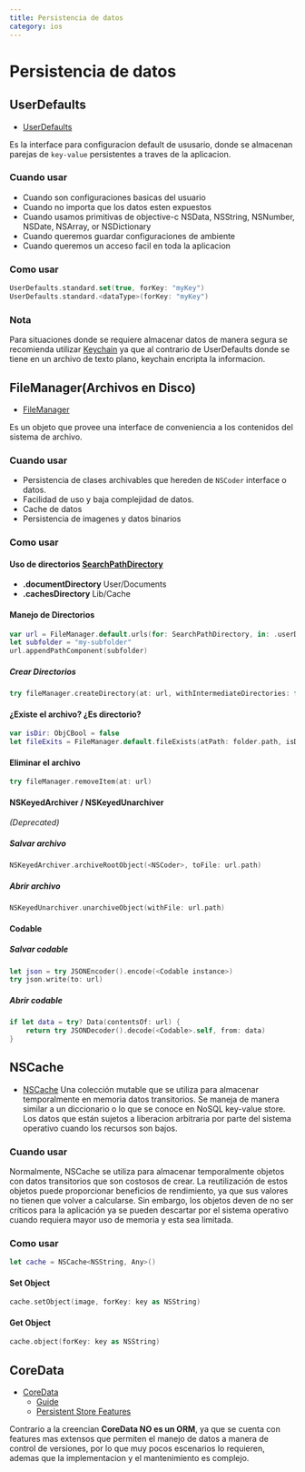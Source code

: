 ```yaml
---
title: Persistencia de datos
category: ios
---
```



# Persistencia de datos

## UserDefaults
- [UserDefaults](https://developer.apple.com/documentation/foundation/userdefaults)

Es la interface para configuracion default de ususario, donde se almacenan parejas de `key-value` persistentes a traves de la aplicacion.

### Cuando usar

- Cuando son configuraciones basicas del usuario
- Cuando no importa que los datos esten expuestos
- Cuando usamos primitivas de objective-c NSData, NSString, NSNumber, NSDate, NSArray, or NSDictionary
- Cuando queremos guardar configuraciones de ambiente
- Cuando queremos un acceso facil en toda la aplicacion

### Como usar

```swift
UserDefaults.standard.set(true, forKey: "myKey")
UserDefaults.standard.<dataType>(forKey: "myKey")
```


### Nota
Para situaciones donde se requiere almacenar datos de manera segura se recomienda utilizar [Keychain](https://developer.apple.com/documentation/security/keychain_services) ya que al contrario de UserDefaults donde se tiene en un archivo de texto plano, keychain encripta la informacion.


## FileManager(Archivos en Disco)
- [FileManager](https://developer.apple.com/documentation/foundation/filemanager)

Es un objeto que provee una interface de conveniencia a los contenidos del sistema de archivo.

### Cuando usar

- Persistencia de clases archivables que hereden de `NSCoder` interface o datos.
- Facilidad de uso y baja complejidad de datos.
- Cache de datos
- Persistencia de imagenes y datos binarios

### Como usar

#### Uso de directorios [SearchPathDirectory](https://developer.apple.com/documentation/foundation/filemanager.searchpathdirectory)

- **.documentDirectory** User/Documents
- **.cachesDirectory** Lib/Cache

#### Manejo de Directorios

```swift
var url = FileManager.default.urls(for: SearchPathDirectory, in: .userDomainMask).first!
let subfolder = "my-subfolder"
url.appendPathComponent(subfolder)
```

##### Crear Directorios

```swift
try fileManager.createDirectory(at: url, withIntermediateDirectories: false, attributes: nil)
```

#### ¿Existe el archivo? ¿Es directorio?

```swift
var isDir: ObjCBool = false
let fileExits = FileManager.default.fileExists(atPath: folder.path, isDirectory: &isDir)
```

#### Eliminar el archivo

```swift
try fileManager.removeItem(at: url)
```

#### NSKeyedArchiver / NSKeyedUnarchiver
*(Deprecated)*
##### Salvar archivo 

```swift
NSKeyedArchiver.archiveRootObject(<NSCoder>, toFile: url.path)
```

##### Abrir archivo

```swift
NSKeyedUnarchiver.unarchiveObject(withFile: url.path)
```

#### Codable

##### Salvar codable

```swift
let json = try JSONEncoder().encode(<Codable instance>)
try json.write(to: url)
```

##### Abrir codable

```swift
if let data = try? Data(contentsOf: url) {
    return try JSONDecoder().decode(<Codable>.self, from: data)
}
```

## NSCache
- [NSCache](https://developer.apple.com/documentation/foundation/nscache)
Una colección mutable que se utiliza para almacenar temporalmente en memoria datos transitorios. Se maneja de manera similar a un diccionario o lo que se conoce en NoSQL key-value store. Los datos que están sujetos a liberacion arbitraria por parte del sistema operativo cuando los recursos son bajos.

### Cuando usar
Normalmente, NSCache se utiliza para almacenar temporalmente objetos con datos transitorios que son costosos de crear. La reutilización de estos objetos puede proporcionar beneficios de rendimiento, ya que sus valores no tienen que volver a calcularse. Sin embargo, los objetos deven de no ser críticos para la aplicación ya se pueden descartar por el sistema operativo cuando requiera mayor uso de memoria y esta sea limitada.

### Como usar

```swift
let cache = NSCache<NSString, Any>()
```

#### Set Object

```swift
cache.setObject(image, forKey: key as NSString)
```

#### Get Object
```swift
cache.object(forKey: key as NSString)
```

## CoreData
- [CoreData](https://developer.apple.com/documentation/coredata)
  - [Guide](https://developer.apple.com/library/content/documentation/Cocoa/Conceptual/CoreData/index.html#//apple_ref/doc/uid/TP40001075-CH2-SW1)
  - [Persistent Store Features](https://developer.apple.com/library/content/documentation/Cocoa/Conceptual/CoreData/PersistentStoreFeatures.html)
  
Contrario a la creencian **CoreData NO es un ORM**, ya que se cuenta con features mas extensos que permiten el manejo de datos a manera de control de versiones, por lo que muy pocos escenarios lo requieren, ademas que la implementacion y el mantenimiento es complejo.

